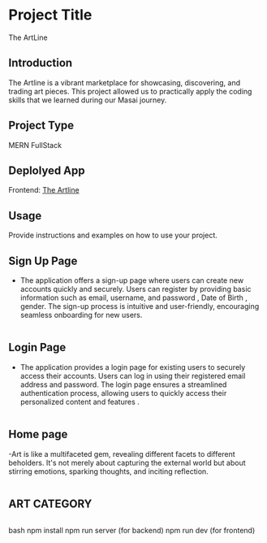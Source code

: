 # Project Title

The ArtLine

## Introduction
The Artline is  a vibrant marketplace for showcasing, discovering, and trading art pieces.
This project allowed us to practically apply the coding skills that we learned during our Masai journey.
## Project Type

MERN FullStack

## Deplolyed App

Frontend: <a href="https://art-gallary-do7i.vercel.app/" target="_blank">The Artline</a>


## Usage

Provide instructions and examples on how to use your project.
## Sign Up Page
- The application offers a sign-up page where users can create new accounts quickly and securely. Users can register by providing basic information such as email, username, and password , Date of Birth , gender. The sign-up process is intuitive and user-friendly, encouraging seamless onboarding for new users.

<img src="">

## Login Page
- The application provides a login page for existing users to securely access their accounts. Users can log in using their registered email address and password. The login page ensures a streamlined authentication process, allowing users to quickly access their personalized content and features .

<img src="">

## Home page
-Art is like a multifaceted gem, revealing different facets to different beholders. It's not merely about capturing the external world but about stirring emotions, sparking thoughts, and inciting reflection.

<img src="">

## ART CATEGORY
<img src="">





bash
npm install
npm run server (for backend)
npm run dev (for frontend)




